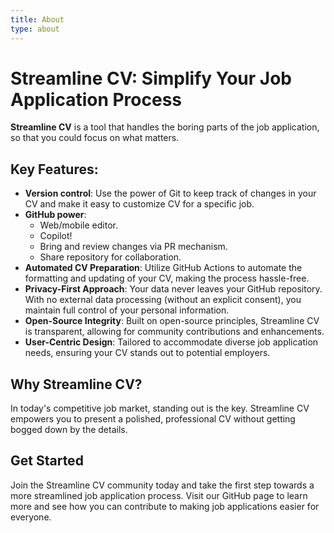```yaml
---
title: About
type: about
---
```


# Streamline CV: Simplify Your Job Application Process

**Streamline CV** is a tool that handles the boring parts of the job application, so that you could focus on what
matters.

## Key Features:

- **Version control**: Use the power of Git to keep track of changes in your CV and make it easy to customize CV for a
  specific job.
- **GitHub power**:
    - Web/mobile editor.
    - Copilot!
    - Bring and review changes via PR mechanism.
    - Share repository for collaboration.
- **Automated CV Preparation**: Utilize GitHub Actions to automate the formatting and updating of your CV, making the
  process hassle-free.
- **Privacy-First Approach**: Your data never leaves your GitHub repository.
  With no external data processing (without an explicit consent), you maintain full control of your personal
  information.
- **Open-Source Integrity**: Built on open-source principles, Streamline CV is transparent, allowing for community
  contributions and enhancements.
- **User-Centric Design**: Tailored to accommodate diverse job application needs, ensuring your CV stands out to
  potential employers.

## Why Streamline CV?

In today's competitive job market, standing out is the key. Streamline CV empowers you to present a polished,
professional
CV without getting bogged down by the details.

## Get Started

Join the Streamline CV community today and take the first step towards a more streamlined job application process. Visit
our GitHub page to learn more and see how you can contribute to making job applications easier for everyone.
